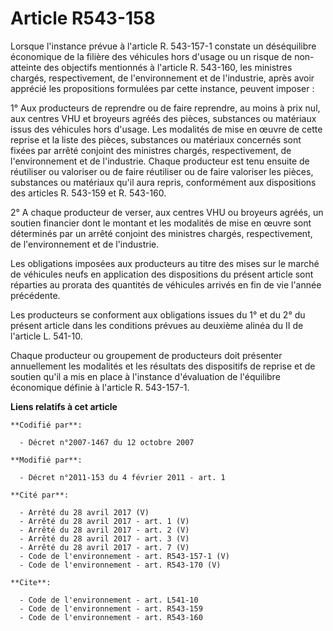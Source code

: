 # Article R543-158

Lorsque l'instance prévue à l'article R. 543-157-1 constate un déséquilibre économique de la filière des véhicules hors
d'usage ou un risque de non-atteinte des objectifs mentionnés à l'article R. 543-160, les ministres chargés, respectivement,
de l'environnement et de l'industrie, après avoir apprécié les propositions formulées par cette instance, peuvent imposer :

1° Aux producteurs de reprendre ou de faire reprendre, au moins à prix nul, aux centres VHU et broyeurs agréés des pièces,
substances ou matériaux issus des véhicules hors d'usage. Les modalités de mise en œuvre de cette reprise et la liste des
pièces, substances ou matériaux concernés sont fixées par arrêté conjoint des ministres chargés, respectivement, de
l'environnement et de l'industrie. Chaque producteur est tenu ensuite de réutiliser ou valoriser ou de faire réutiliser ou de
faire valoriser les pièces, substances ou matériaux qu'il aura repris, conformément aux dispositions des articles R. 543-159
et R. 543-160.

2° A chaque producteur de verser, aux centres VHU ou broyeurs agréés, un soutien financier dont le montant et les modalités
de mise en œuvre sont déterminés par un arrêté conjoint des ministres chargés, respectivement, de l'environnement et de
l'industrie.

Les obligations imposées aux producteurs au titre des mises sur le marché de véhicules neufs en application des dispositions
du présent article sont réparties au prorata des quantités de véhicules arrivés en fin de vie l'année précédente.

Les producteurs se conforment aux obligations issues du 1° et du 2° du présent article dans les conditions prévues au
deuxième alinéa du II de l'article L. 541-10.

Chaque producteur ou groupement de producteurs doit présenter annuellement les modalités et les résultats des dispositifs de
reprise et de soutien qu'il a mis en place à l'instance d'évaluation de l'équilibre économique définie à l'article R.
543-157-1.

**Liens relatifs à cet article**

	**Codifié par**:

	  - Décret n°2007-1467 du 12 octobre 2007

	**Modifié par**:

	  - Décret n°2011-153 du 4 février 2011 - art. 1

	**Cité par**:

	  - Arrêté du 28 avril 2017 (V)
	  - Arrêté du 28 avril 2017 - art. 1 (V)
	  - Arrêté du 28 avril 2017 - art. 2 (V)
	  - Arrêté du 28 avril 2017 - art. 3 (V)
	  - Arrêté du 28 avril 2017 - art. 7 (V)
	  - Code de l'environnement - art. R543-157-1 (V)
	  - Code de l'environnement - art. R543-170 (V)

	**Cite**:

	  - Code de l'environnement - art. L541-10
	  - Code de l'environnement - art. R543-159
	  - Code de l'environnement - art. R543-160
